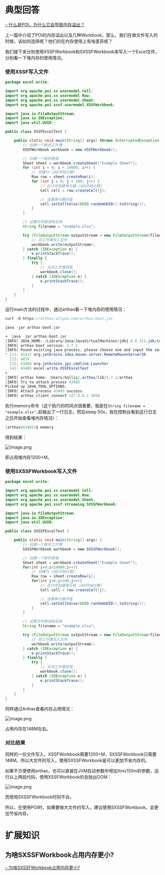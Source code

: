 # 典型回答

[✅什么是POI，为什么它会导致内存溢出？](https://www.yuque.com/hollis666/fo22bm/gcxwx1gnimfyamvw?view=doc_embed)

上一篇中介绍了POI的内存溢出以及几种Workbook，那么，我们在做文件写入的时候，该如何选择呢？他们的在内存使用上有啥差异呢？

我们接下来分别使用XSSFWorkbook和SXSSFWorkbook来写入一个Excel文件，分别看一下堆内存的使用情况。

### 使用XSSF写入文件

```java
package excel.write;

import org.apache.poi.ss.usermodel.Cell;
import org.apache.poi.ss.usermodel.Row;
import org.apache.poi.ss.usermodel.Sheet;
import org.apache.poi.xssf.usermodel.XSSFWorkbook;

import java.io.FileOutputStream;
import java.io.IOException;
import java.util.UUID;

public class XSSFExcelTest {

    public static void main(String[] args) throws InterruptedException {
        // 创建一个新的工作簿
        XSSFWorkbook workbook = new XSSFWorkbook();

        // 创建一个新的表格
        Sheet sheet = workbook.createSheet("Example Sheet");
        for (int i = 0; i < 10000; i++) {
            // 创建行（从0开始计数）
            Row row = sheet.createRow(i);
            for (int j = 0; j < 100; j++) {
                // 在行中创建单元格（从0开始计数）
                Cell cell = row.createCell(j);

                // 设置单元格的值
                cell.setCellValue(UUID.randomUUID().toString());
            }
        }

        // 设置文件路径和名称
        String filename = "example.xlsx";

        try (FileOutputStream outputStream = new FileOutputStream(filename)) {
            // 将工作簿写入文件
            workbook.write(outputStream);
        } catch (IOException e) {
            e.printStackTrace();
        } finally {
            try {
                // 关闭工作簿资源
                workbook.close();
            } catch (IOException e) {
                e.printStackTrace();
            }
        }
    }
}
```
 

运行main方法的过程中，通过arthas看一下堆内存的使用情况：

```java
curl -O https://arthas.aliyun.com/arthas-boot.jar

java -jar arthas-boot.jar
```

```java
➜  java -jar arthas-boot.jar
[INFO] JAVA_HOME: /Library/Java/JavaVirtualMachines/jdk1.8.0_311.jdk/Contents/Home/jre
[INFO] arthas-boot version: 3.7.1
[INFO] Found existing java process, please choose one and input the serial number of the process, eg : 1. Then hit ENTER.
* [1]: 41417 org.jetbrains.idea.maven.server.RemoteMavenServer36
  [2]: 4874 
  [3]: 43484 org.jetbrains.jps.cmdline.Launcher
  [4]: 43485 excel.write.XSSFExcelTest
4
[INFO] arthas home: /Users/hollis/.arthas/lib/3.7.1/arthas
[INFO] Try to attach process 43485
Picked up JAVA_TOOL_OPTIONS: 
[INFO] Attach process 43485 success.
[INFO] arthas-client connect 127.0.0.1 3658

```

执行memory命令（这个执行的时间点很重要，我是在`String filename = "example.xlsx";`前输出了一行日志，然后sleep 50s，我在控制台看到这行日志之后开始查看堆内存情况）：

```java
[arthas@43485]$ memory
```

得到结果：

![image.png](https://cdn.nlark.com/yuque/0/2023/png/5378072/1700375843532-30efbb19-7289-40a0-9628-452fecd98c9c.png#averageHue=%232e2e2e&clientId=uc8c1bd4c-012a-4&from=paste&height=286&id=u1e5dc49b&originHeight=286&originWidth=2228&originalType=binary&ratio=1&rotation=0&showTitle=false&size=406409&status=done&style=none&taskId=u568b1bd4-a44b-419d-8533-334e84e83ca&title=&width=2228)

即占用堆内存1200+M。


### 使用SXSSFWorkbook写入文件

```java
package excel.write;

import org.apache.poi.ss.usermodel.Cell;
import org.apache.poi.ss.usermodel.Row;
import org.apache.poi.ss.usermodel.Sheet;
import org.apache.poi.xssf.streaming.SXSSFWorkbook;

import java.io.FileOutputStream;
import java.io.IOException;
import java.util.UUID;

public class SXSSFExcelTest {

    public static void main(String[] args) {
        // 创建一个新的工作簿
        SXSSFWorkbook workbook = new SXSSFWorkbook();

        // 创建一个新的表格
        Sheet sheet = workbook.createSheet("Example Sheet");
        for(int i=0;i<10000;i++){
            // 创建行（从0开始计数）
            Row row = sheet.createRow(i);
            for(int j=0;j<100;j++){
                // 在行中创建单元格（从0开始计数）
                Cell cell = row.createCell(j);

                // 设置单元格的值
                cell.setCellValue(UUID.randomUUID().toString());
            }
        }

        // 设置文件路径和名称
        String filename = "example.xlsx";

        try (FileOutputStream outputStream = new FileOutputStream(filename)) {
            // 将工作簿写入文件
            workbook.write(outputStream);
        } catch (IOException e) {
            e.printStackTrace();
        } finally {
            try {
                // 关闭工作簿资源
                workbook.close();
            } catch (IOException e) {
                e.printStackTrace();
            }
        }
    }
}

```

同样通过Arthas查看内存占用情况：

![image.png](https://cdn.nlark.com/yuque/0/2023/png/5378072/1700375986735-35d470a5-c849-4201-ba99-cfa5175c8fbe.png#averageHue=%232e2e2e&clientId=uc8c1bd4c-012a-4&from=paste&height=269&id=u334794a5&originHeight=269&originWidth=2270&originalType=binary&ratio=1&rotation=0&showTitle=false&size=387562&status=done&style=none&taskId=u8deaeda5-d34b-4e86-a7ff-881d65e1c28&title=&width=2270)

占用内存在148M左右。
### 对比结果

同样的一份文件写入，XSSFWorkbook需要1200+M，SXSSFWorkbook只需要148M。所以大文件的写入，使用SXSSFWorkbook是可以更加节省内存的。

如果不方便使用arthas，也可以直接在JVM启动参数中增加Xmx150m的参数，运行以上两段代码，使用XSSFWorkbook的会抛出OOM：

![image.png](https://cdn.nlark.com/yuque/0/2023/png/5378072/1700376378592-bfdf6705-3830-43e6-a967-b324da7467f3.png#averageHue=%23382f2f&clientId=uc8c1bd4c-012a-4&from=paste&height=493&id=ub8b867a3&originHeight=493&originWidth=909&originalType=binary&ratio=1&rotation=0&showTitle=false&size=427013&status=done&style=none&taskId=uc3bccadd-7937-480e-b41b-9cdbf2cdaed&title=&width=909)

而使用SXSSFWorkbook时则不会。

所以，在使用POI时，如果要做大文件的写入，建议使用SXSSFWorkbook，会更加节省内存。

# 扩展知识

## 为啥SXSSFWorkbook占用内存更小?


[✅为啥SXSSFWorkbook占用内存更小?](https://www.yuque.com/hollis666/fo22bm/ivczis4gyskog9q2?view=doc_embed)

